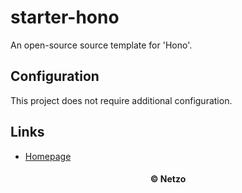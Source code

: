 # starter-hono

An open-source source template for 'Hono'.

## Configuration

This project does not require additional configuration.

## Links

- [Homepage](https://app.netzo.io/templates/starter-hono)

<div align="center">
  <h4>© Netzo</h4>
</div>

